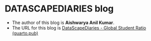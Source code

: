 
# DATASCAPEDIARIES blog

* The author of this blog is **Aishwarya Anil Kumar**.
* The URL for this blog is [DataScapeDiaries - Global Student Ratio (quarto.pub)](https://aani0005.quarto.pub/datascapediaries/)

